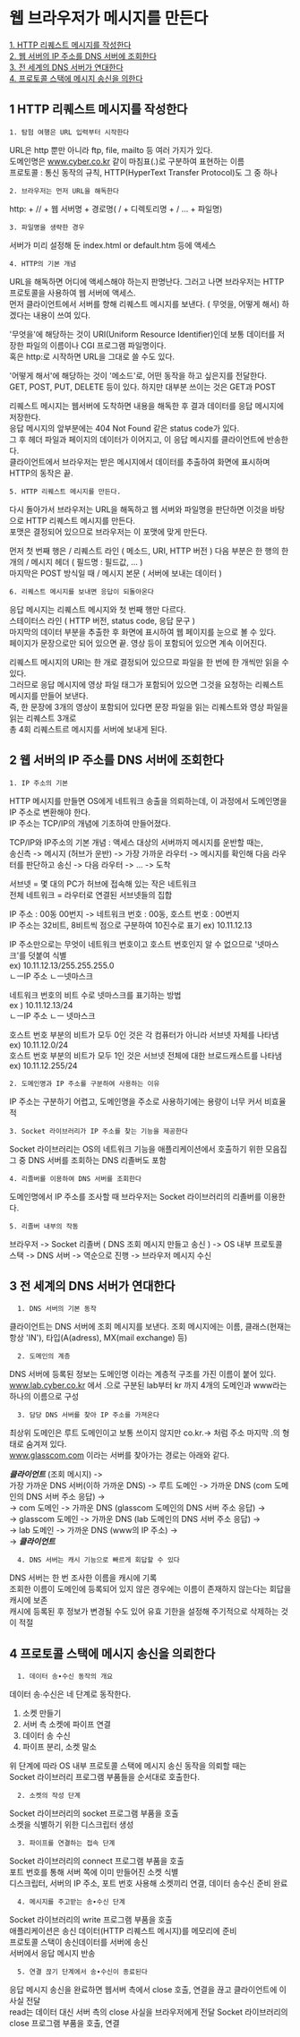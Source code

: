 # 웹 브라우저가 메시지를 만든다   
   
[1. HTTP 리퀘스트 메시지를 작성한다](#1-http-리퀘스트-메시지를-작성한다)   
[2. 웹 서버의 IP 주소를 DNS 서버에 조회한다](#2-웹-서버의-ip-주소를-dns-서버에-조회한다)   
[3. 전 세계의 DNS 서버가 연대한다](#3-전-세계의-dns-서버가-연대한다)   
[4. 프로토콜 스택에 메시지 송신을 의한다](#4-프로토콜-스택에-메시지-송신을-의뢰한다)   

  ## 1 HTTP 리퀘스트 메시지를 작성한다  

    1. 탐험 여행은 URL 입력부터 시작한다    

URL은 http 뿐만 아니라 ftp, file, mailto 등 여러 가지가 있다.   
도메인명은 www.cyber.co.kr 같이 마침표(.)로 구분하여 표현하는 이름   
프로토콜 : 통신 동작의 규칙, HTTP(HyperText Transfer Protocol)도 그 중 하나

    2. 브라우저는 먼저 URL을 해독한다   
    
http: + // + 웹 서버명 + 경로명( / + 디렉토리명 + / ... + 파일명)

    3. 파일명을 생략한 경우   
    
서버가 미리 설정해 둔 index.html or default.htm 등에 액세스

    4. HTTP의 기본 개념   
    
URL을 해독하면 어디에 액세스해야 하는지 판명난다. 그러고 나면 브라우저는 HTTP 프로토콜을 사용하여 웹 서버에 액세스.   
먼저 클라이언트에서 서버를 향해 리퀘스트 메시지를 보낸다. ( 무엇을, 어떻게 해서) 하겠다는 내용이 쓰여 있다.   
   
'무엇을'에 해당하는 것이 URI(Uniform Resource Identifier)인데 보통 데이터를 저장한 파일의 이름이나 CGI 프로그램 파일명이다.   
혹은 http:로 시작하면 URL을 그대로 쓸 수도 있다.   
   
'어떻게 해서'에 해당하는 것이 '메소드'로, 어떤 동작을 하고 싶은지를 전달한다.   
GET, POST, PUT, DELETE 등이 있다. 하지만 대부분 쓰이는 것은 GET과 POST

리퀘스트 메시지는 웹서버에 도착하면 내용을 해독한 후 결과 데이터를 응답 메시지에 저장한다.   
응답 메시지의 앞부분에는 404 Not Found 같은 status code가 있다.   
그 후 헤더 파일과 페이지의 데이터가 이어지고, 이 응답 메시지를 클라이언트에 반송한다.   
클라이언트에서 브라우저는 받은 메시지에서 데이터를 추출하여 화면에 표시하며 HTTP의 동작은 끝.

    5. HTTP 리퀘스트 메시지를 만든다.
   
다시 돌아가서 브라우저는 URL을 해독하고 웹 서버와 파일명을 판단하면 이것을 바탕으로 HTTP 리퀘스트 메시지를 만든다.   
포맷은 결정되어 있으므로 브라우저는 이 포맷에 맞게 만든다.   
   
먼저 첫 번째 행은 / 리퀘스트 라인 ( 메소드, URI, HTTP 버전 )
다음 부분은 한 행의 한 개의 / 메시지 헤더 ( 필드명 : 필드값, ... )   
마지막은 POST 방식일 때 / 메시지 본문 ( 서버에 보내는 데이터 )   
   

    6. 리퀘스트 메시지를 보내면 응답이 되돌아온다
    
응답 메시지는 리퀘스트 메시지와 첫 번째 행만 다르다.   
스테이터스 라인 ( HTTP 버전, status code, 응답 문구 )   
마지막의 데이터 부분을 추출한 후 화면에 표시하여 웹 페이지를 눈으로 볼 수 있다.   
페이지가 문장으로만 되어 있으면 끝. 영상 등이 포함되어 있으면 계속 이어진다.   
   
리퀘스트 메시지의 URI는 한 개로 결정되어 있으므로 파일을 한 번에 한 개씩만 읽을 수 있다.   
그러므로 응답 메시지에 영상 파일 태그가 포함되어 있으면 그것을 요청하는 리퀘스트 메시지를 만들어 보낸다.   
즉, 한 문장에 3개의 영상이 포함되어 있다면 문장 파일을 읽는 리퀘스트와 영상 파일을 읽는 리퀘스트 3개로   
총 4회 리퀘스트르 메시지를 서버에 보내게 된다.   
   
  ## 2 웹 서버의 IP 주소를 DNS 서버에 조회한다
  
    1. IP 주소의 기본   
    
HTTP 메시지를 만들면 OS에게 네트워크 송출을 의뢰하는데, 이 과정에서 도메인명을 IP 주소로 변환해야 한다.   
IP 주소는 TCP/IP의 개념에 기초하여 만들어졌다.   
   
TCP/IP와 IP주소의 기본 개념 : 액세스 대상의 서버까지 메시지를 운반할 때는,   
송신측 -> 메시지 (허브가 운반) -> 가장 가까운 라우터 -> 메시지를 확인해 다음 라우터를 판단하고 송신 -> 다음 라우터 -> ... -> 도착   
   
서브넷 = 몇 대의 PC가 허브에 접속해 있는 작은 네트워크   
전체 네트워크 = 라우터로 연결된 서브넷들의 집합   
   
IP 주소 : 00동 00번지 -> 네트워크 번호 : 00동, 호스트 번호 : 00번지   
   IP 주소는 32비트, 8비트씩 점으로 구분하여 10진수로 표기 ex) 10.11.12.13   
      
   IP 주소만으로는 무엇이 네트워크 번호이고 호스트 번호인지 알 수 없으므로 '넷마스크'를 덧붙여 식별   
   ex) 10.11.12.13/255.255.255.0   
       ㄴㅡIP 주소    ㄴㅡ넷마스크   
          
   네트워크 번호의 비트 수로 넷마스크를 표기하는 방법   
   ex ) 10.11.12.13/24   
        ㄴㅡIP 주소    ㄴㅡ 넷마스크   
           
   호스트 번호 부분의 비트가 모두 0인 것은 각 컴퓨터가 아니라 서브넷 자체를 나타냄 ex) 10.11.12.0/24    
   호스트 번호 부분의 비트가 모두 1인 것은 서브넷 전체에 대한 브로드캐스트를 나타냄 ex) 10.11.12.255/24   

    2. 도메인명과 IP 주소를 구분하여 사용하는 이유
IP 주소는 구분하기 어렵고, 도메인명을 주소로 사용하기에는 용량이 너무 커서 비효율적   

    3. Socket 라이브러리가 IP 주소를 찾는 기능을 제공한다
Socket 라이브러리는 OS의 네트워크 기능을 애플리케이션에서 호출하기 위한 모음집   
그 중 DNS 서버를 조회하는 DNS 리졸버도 포함

    4. 리졸버를 이용하여 DNS 서버를 조회한다
도메인명에서 IP 주소를 조사할 때 브라우저는 Socket 라이브러리의 리졸버를 이용한다.

    5. 리졸버 내부의 작동
브라우저 -> Socket 리졸버 ( DNS 조회 메시지 만들고 송신 ) -> OS 내부 프로토콜 스택 -> DNS 서버 -> 역순으로 진행 -> 브라우저 메시지 수신
   
   ## 3 전 세계의 DNS 서버가 연대한다   
      1. DNS 서버의 기본 동작
   클라이언트는 DNS 서버에 조회 메시지를 보낸다. 조회 메시지에는 이름, 클래스(현재는 항상 'IN'), 타입(A(adress), MX(mail exchange) 등)   
   
      2. 도메인의 계층
   DNS 서버에 등록된 정보는 도메인명 이라는 계층적 구조를 가진 이름이 붙어 있다.   
   www.lab.cyber.co.kr 에서 .으로 구분된 lab부터 kr 까지 4개의 도메인과 www라는 하나의 이름으로 구성
     
      3. 담당 DNS 서버를 찾아 IP 주소를 가져온다
   최상위 도메인은 루트 도메인이고 보통 쓰이지 않지만 co.kr.-> 처럼 주소 마지막 .의 형태로 숨겨져 있다.   
   www.glasscom.com 이라는 서버를 찾아가는 경로는 아래와 같다.   
      
   _**클라이언트**_ (조회 메시지) ->    
   가장 가까운 DNS 서버(이하 가까운 DNS) -> 루트 도메인 -> 가까운 DNS (com 도메인의 DNS 서버 주소 응답) ->   
                                                         -> com 도메인 -> 가까운 DNS (glasscom 도메인의 DNS 서버 주소 응답) ->   
                                                         -> glasscom 도메인 -> 가까운 DNS (lab 도메인의 DNS 서버 주소 응답) ->   
                                                         -> lab 도메인 -> 가까운 DNS (www의 IP 주소) ->   
                                                         -> _**클라이언트**_
   
      4. DNS 서버는 캐시 기능으로 빠르게 회답할 수 있다
   DNS 서버는 한 번 조사한 이름을 캐시에 기록   
   조회한 이름이 도메인에 등록되어 있지 않은 경우에는 이름이 존재하지 않는다는 회답을 캐시에 보존   
   캐시에 등록된 후 정보가 변경될 수도 있어 유효 기한을 설정해 주기적으로 삭제하는 것이 적절
      
   
   ## 4 프로토콜 스택에 메시지 송신을 의뢰한다
      1. 데이터 송∙수신 동작의 개요
   데이터 송∙수신은 네 단계로 동작한다.   
      
   1) 소켓 만들기   
   2) 서버 측 소켓에 파이프 연결   
   3) 데이터 송 수신   
   4) 파이프 분리, 소켓 말소   
   
   위 단계에 따라 OS 내부 프로토콜 스택에 메시지 송신 동작을 의뢰할 때는   
   Socket 라이브러리 프로그램 부품들을 순서대로 호출한다.   
      
      2. 소켓의 작성 단계
   Socket 라이브러리의 socket 프로그램 부품을 호출   
   소켓을 식별하기 위한 디스크립터 생성
      
      3. 파이프를 연결하는 접속 단계   
   Socket 라이브러리의 connect 프로그램 부품을 호출   
   포트 번호를 통해 서버 쪽에 이미 만들어진 소켓 식별   
   디스크립터, 서버의 IP 주소, 포트 번호 사용해 소켓끼리 연결, 데이터 송수신 준비 완료   
      
      4. 메시지를 주고받는 송∙수신 단계
   Socket 라이브러리의 write 프로그램 부품을 호출     
   애플리케이션은 송신 데이터(HTTP 리퀘스트 메시지)를 메모리에 준비   
   프로토콜 스택이 송신데이터를 서버에 송신   
   서버에서 응답 메시지 반송

      5. 연결 끊기 단계에서 송∙수신이 종료된다
   응답 메시지 송신을 완료하면 웹서버 측에서 close 호출, 연결을 끊고 클라이언트에 이 사실 전달   
   read는 데이터 대신 서버 측의 close 사실을 브라우저에게 전달
   Socket 라이브러리의 close 프로그램 부품을 호출, 연결       
   
   
   
   
